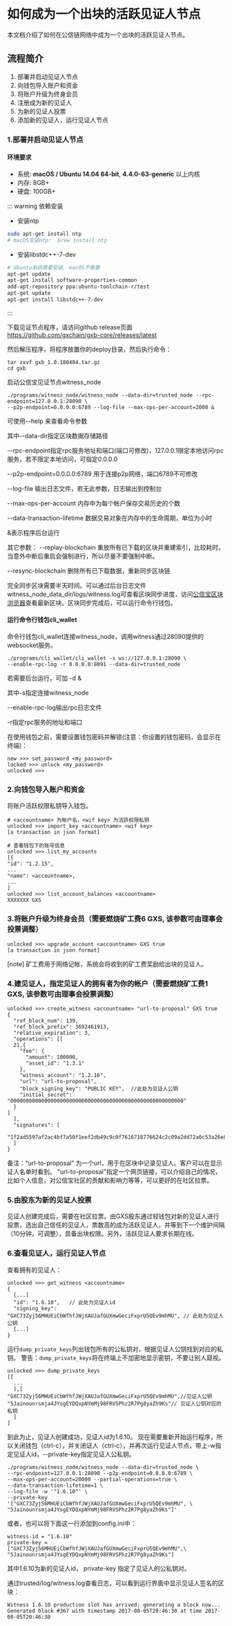 # 如何成为一个出块的活跃见证人节点

本文档介绍了如何在公信链网络中成为一个出块的活跃见证人节点。

## 流程简介

1. 部署并启动见证人节点
2. 向钱包导入账户和资金
3. 将账户升级为终身会员
4. 注册成为新的见证人
5. 为新的见证人投票
6. 添加新的见证人，运行见证人节点

### 1.部署并启动见证人节点

#### 环境要求

- 系统: **macOS / Ubuntu 14.04 64-bit**, **4.4.0-63-generic** 以上内核
- 内存: 8GB+
- 硬盘: 100GB+

::: warning 依赖安装

* 安装ntp
``` bash
sudo apt-get install ntp
# macOS安装ntp:  brew install ntp
```

* 安装libstdc++-7-dev
```bash
# Ubuntu系统需要安装, macOS不需要
apt-get update
apt-get install software-properties-common
add-apt-repository ppa:ubuntu-toolchain-r/test
apt-get update
apt-get install libstdc++-7-dev
```

:::


下载见证节点程序，请访问github release页面 https://github.com/gxchain/gxb-core/releases/latest


然后解压程序，将程序放置你的deploy目录，然后执行命令：

```
tar zxvf gxb_1.0.180404.tar.gz
cd gxb
```

启动公信宝见证节点witness\_node

```
./programs/witness_node/witness_node --data-dir=trusted_node --rpc-endpoint=127.0.0.1:28090 \
--p2p-endpoint=0.0.0.0:6789 --log-file --max-ops-per-account=2000 &
```

可使用--help 来查看命令参数

其中--data-dir指定区块数据存储路径

--rpc-endpoint指定rpc服务地址和端口\(端口可修改\)，127.0.0.1限定本地访问rpc服务，若不限定本地访问，可指定0.0.0.0

--p2p-endpoint=0.0.0.0:6789 用于连接p2p网络，端口6789不可修改

--log-file 输出日志文件，若无此参数，日志输出到控制台

--max-ops-per-account 内存中为每个帐户保存交易历史的个数

--data-transaction-lifetime 数据交易对象在内存中的生命周期，单位为小时


&表示程序后台运行

其它参数：
--replay-blockchain 重放所有已下载的区块并重建索引，比较耗时。当意外中断后重启会强制进行，所以尽量不要强制中断。

--resync-blockchain 删除所有已下载数据，重新同步区块链


完全同步区块需要半天时间。可以通过后台日志文件witness\_node\_data\_dir/logs/witness.log可查看区块同步进度，访问[公信宝区块浏览器](https://block.gxb.io/)查看最新区块。区块同步完成后，可以运行命令行钱包。

#### 运行命令行钱包cli\_wallet

命令行钱包cli\_wallet连接witness\_node，调用witness通过28090提供的websocket服务。

```
./programs/cli_wallet/cli_wallet -s ws://127.0.0.1:28090 \
--enable-rpc-log -r 0.0.0.0:8091 --data-dir=trusted_node
```

若需要后台运行，可加 -d &

其中-s指定连接witness\_node

--enable-rpc-log输出rpc日志文件

-r指定rpc服务的地址和端口

在使用钱包之前，需要设置钱包密码并解锁\(注意：你设置的钱包密码，会显示在终端\)：

```
new >>> set_password <my_password>
locked >>> unlock <my_password>
unlocked >>>
```

### 2.向钱包导入账户和资金

将账户活跃权限私钥导入钱包。

```
# <accountname> 为帐户名，<wif key> 为活跃权限私钥
unlocked >>> import_key <accountname> <wif key>
[a transaction in json format]

# 查看钱包下的账号信息
unlocked >>> list_my_accounts
[{
"id": "1.2.15",
...
"name": <accountname>,
...
]
unlocked >>> list_account_balances <accountname>
XXXXXXX GXS
```

### 3.将账户升级为终身会员（需要燃烧矿工费6 GXS, 该参数可由理事会投票调整）

```
unlocked >>> upgrade_account <accountname> GXS true
[a transaction in json format]
```

[note] 矿工费用于网络记帐，系统会将收到的矿工费奖励给出块的见证人。
### 4.建见证人，指定见证人的拥有者为你的帐户（需要燃烧矿工费1 GXS, 该参数可由理事会投票调整）

```
unlocked >>> create_witness <accountname> "url-to-proposal" GXS true
{
  "ref_block_num": 139,
  "ref_block_prefix": 3692461913,
  "relative_expiration": 3,
  "operations": [[
  21,{
    "fee": {
      "amount": 100000,
      "asset_id": "1.3.1"
    },
    "witness_account": "1.2.16",
    "url": "url-to-proposal",
    "block_signing_key": "PUBLIC KEY",  //此处为见证人公钥
    "initial_secret": "00000000000000000000000000000000000000000000000000000000"
  }
]
  ],
  "signatures": [
  "1f2ad5597af2ac4bf7a50f1eef2db49c9c0f7616718776624c2c09a2dd72a0c53a26e8c2bc928f783624c4632924330fc03f08345c8f40b9790efa2e4157184a37"
  ]
}
```

备注：“url-to-proposal” 为一个url，用于在区块中记录见证人。客户可以在显示证人名单时看到。
"url-to-proposal"指定一个网页链接，可以介绍自己的情况，比如个人信息，对公信宝社区的贡献和影响力等等，可以更好的在社区拉票。

### 5.由股东为新的见证人投票

见证人创建完成后，需要在社区拉票。由GXS股东通过轻钱包对新的见证人进行投票，选出自己信任的见证人，票数高的成为活跃见证人，并等到下一个维护间隔（10分钟，可调整），具备出块权限。另外，活跃见证人要求长期在线。

### 6.查看见证人，运行见证人节点

查看<accountname>拥有的见证人：
```
unlocked >>> get_witness <accountname>
{
  [...]
  "id": "1.6.10",   // 此处为见证人id
  "signing_key": "GXC73Zyj56MHUEiCbWfhfJWjXAUJafGUXmwGeciFxprU5QEv9mhMU", // 此处为见证人公钥
  [...]
}
```

运行`dump_private_keys`列出钱包所有的公私钥对，根据见证人公钥找到对应的私钥。
警告：`dump_private_keys`将在终端上不加密地显示密钥，不要让别人窥视。
```
unlocked >>> dump_private_keys
[[
  ...
  ],[
"GXC73Zyj56MHUEiCbWfhfJWjXAUJafGUXmwGeciFxprU5QEv9mhMU",//见证人公钥
"5Jainounrsmja4JYsgEYDQxpNYmMj98FRVSPhz2R7Pg8yaZh9Ks"// 见证人公钥对应的私钥
  ]
]
```
到此为止，见证人创建成功，见证人id为1.6.10。
现在需要重新开始运行程序，所以关闭钱包（ctrl-c），并关闭证人（ctrl-c），并再次运行见证人节点，带上-w指定见证人id，--private-key指定见证人公私钥。

```
./programs/witness_node/witness_node --data-dir=trusted_node \ 
--rpc-endpoint=127.0.0.1:28090 --p2p-endpoint=0.0.0.0:6789 \
--max-ops-per-account=20000 --partial-operations=true \
--data-transaction-lifetime=1 \
--log-file -w '"1.6.10"' \
--private-key '["GXC73Zyj56MHUEiCbWfhfJWjXAUJafGUXmwGeciFxprU5QEv9mhMU", \
"5Jainounrsmja4JYsgEYDQxpNYmMj98FRVSPhz2R7Pg8yaZh9Ks"]'
```

或者，也可以将下面这一行添加到config.ini中：

```
witness-id = "1.6.10"
private-key = ["GXC73Zyj56MHUEiCbWfhfJWjXAUJafGUXmwGeciFxprU5QEv9mhMU",\
"5Jainounrsmja4JYsgEYDQxpNYmMj98FRVSPhz2R7Pg8yaZh9Ks"]
```
其中1.6.10为新的见证人id， private-key 指定了见证人的公私钥对。

通过trusted/log/witness.log查看日志，可以看到运行界面中显示见证人签名的区块：

```
Witness 1.6.10 production slot has arrived; generating a block now...
Generated block #367 with timestamp 2017-08-05T20:46:30 at time 2017-08-05T20:46:30
```

